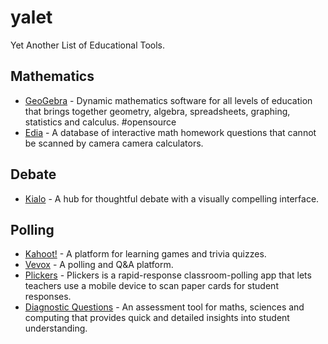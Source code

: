 # yalet
Yet Another List of Educational Tools.

## Mathematics
- [GeoGebra](https://www.geogebra.org/) - Dynamic mathematics software for all levels of education that brings together geometry, algebra, spreadsheets, graphing, statistics and calculus. #opensource
- [Edia](https://edia.app/) - A database of interactive math homework questions that cannot be scanned by camera camera calculators.

## Debate
- [Kialo](https://www.kialo.com/) - A hub for thoughtful debate with a visually compelling interface.

## Polling
- [Kahoot!](https://kahoot.com/) - A platform for learning games and trivia quizzes.
- [Vevox](https://www.vevox.com/) - A polling and Q&A platform.
- [Plickers](https://get.plickers.com/) - Plickers is a rapid-response classroom-polling app that lets teachers use a mobile device to scan paper cards for student responses.
- [Diagnostic Questions](https://diagnosticquestions.com/) - An assessment tool for maths, sciences and computing that provides quick and detailed insights into student understanding.
